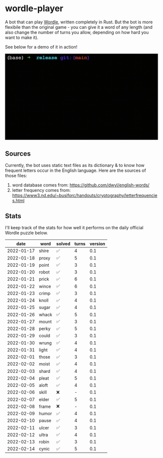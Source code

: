 # wordle-player

A bot that can play [Wordle](https://www.powerlanguage.co.uk/wordle/), written completely in Rust. But the bot is more flexibile than the original game - you can give it a word of any length (and also change the number of turns you allow, depending on how hard you want to make it).

See below for a demo of it in action!

![A demo of it in action!](images/wordle-player-demo.gif)

## Sources
Currently, the bot uses static text files as its dictionary & to know how frequent letters occur in the English language. Here are the sources of those files:
 1. word database comes from: https://github.com/dwyl/english-words/
 2. letter frequency comes from: https://www3.nd.edu/~busiforc/handouts/cryptography/letterfrequencies.html

## Stats

I'll keep track of the stats for how well it performs on the daily official Wordle puzzle below.

|    date    | word  |       solved       | turns | version |
| ---------- | ----- | ------------------ | ----- | ------- |
| 2022-01-17 | shire | :white_check_mark: |   4   |   0.1   |
| 2022-01-18 | proxy | :white_check_mark: |   5   |   0.1   |
| 2022-01-19 | point | :white_check_mark: |   3   |   0.1   |
| 2022-01-20 | robot | :white_check_mark: |   3   |   0.1   |
| 2022-01-21 | prick | :white_check_mark: |   6   |   0.1   |
| 2022-01-22 | wince | :white_check_mark: |   6   |   0.1   |
| 2022-01-23 | crimp | :white_check_mark: |   3   |   0.1   |
| 2022-01-24 | knoll | :white_check_mark: |   4   |   0.1   |
| 2022-01-25 | sugar | :white_check_mark: |   4   |   0.1   |
| 2022-01-26 | whack | :white_check_mark: |   5   |   0.1   |
| 2022-01-27 | mount | :white_check_mark: |   3   |   0.1   |
| 2022-01-28 | perky | :white_check_mark: |   5   |   0.1   |
| 2022-01-29 | could | :white_check_mark: |   3   |   0.1   |
| 2022-01-30 | wrung | :white_check_mark: |   4   |   0.1   |
| 2022-01-31 | light | :white_check_mark: |   4   |   0.1   |
| 2022-02-01 | those | :white_check_mark: |   3   |   0.1   |
| 2022-02-02 | moist | :white_check_mark: |   4   |   0.1   |
| 2022-02-03 | shard | :white_check_mark: |   4   |   0.1   |
| 2022-02-04 | pleat | :white_check_mark: |   5   |   0.1   |
| 2022-02-05 | aloft | :white_check_mark: |   4   |   0.1   |
| 2022-02-06 | skill |         :x:        |   -   |   0.1   |
| 2022-02-07 | elder | :white_check_mark: |   5   |   0.1   |
| 2022-02-08 | frame |         :x:        |   -   |   0.1   |
| 2022-02-09 | humor | :white_check_mark: |   4   |   0.1   |
| 2022-02-10 | pause | :white_check_mark: |   4   |   0.1   |
| 2022-02-11 | ulcer | :white_check_mark: |   3   |   0.1   |
| 2022-02-12 | ultra | :white_check_mark: |   4   |   0.1   |
| 2022-02-13 | robin | :white_check_mark: |   3   |   0.1   |
| 2022-02-14 | cynic | :white_check_mark: |   5   |   0.1   |
